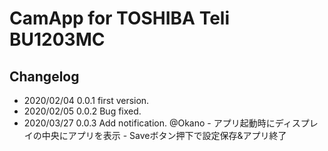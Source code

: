 # CamApp for TOSHIBA Teli BU1203MC
## Changelog
- 2020/02/04 0.0.1 first version.
- 2020/02/05 0.0.2 Bug fixed.
- 2020/03/27 0.0.3 Add notification. @Okano
			- アプリ起動時にディスプレイの中央にアプリを表示
			- Saveボタン押下で設定保存&アプリ終了
